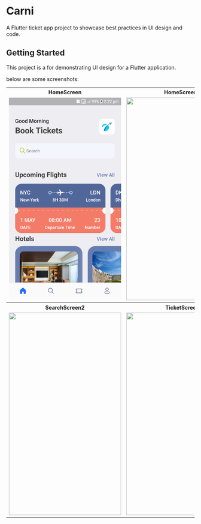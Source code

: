 # Carni

A Flutter ticket app project to showcase best practices in UI design and code.

## Getting Started

This project is a for demonstrating UI design for a Flutter application.

below are some screenshots:

<table>
<tr>
  <th>HomeScreen</th>
  <th>HomeScreen2</th>
  <th>SearchScreen</th>
 </tr>
  <tr>
    <!-- <td><img src="https://user-images.githubusercontent.com/44189905/210066379-26fc0a78-234c-42a6-88f3-4218a65ef80f.png" width="300" height="540"></td> -->
    <td> <img src="./s1[1].png" width="300" height="540"></td>
    <td><img src="https://user-images.githubusercontent.com/44189905/210066636-069cb96b-77d3-4620-9230-9aa42ebf168e.png" width="300" height="540"></td>
    <td><img src="https://user-images.githubusercontent.com/44189905/210066687-ccc5109f-e2fa-4359-8987-1a2e193af2c7.png" width="300" height="540"></td>
  </tr>
  <tr>
    <th>SearchScreen2</th>
      <th>TicketScreen</th>
      <th>ProfileScreen</th>
  </tr>
  <tr>
     <td><img src="https://user-images.githubusercontent.com/44189905/210066728-0763be43-2ed3-41b3-bcec-8b1fc7503bd8.png" width="300" height="540"></td>
     <td><img src="https://user-images.githubusercontent.com/44189905/210066801-6f08b5f4-c9f2-4e72-ae7a-ca66b3eb0de8.png" width="300" height="540"></td>
     <td><img src="https://user-images.githubusercontent.com/44189905/210066877-47b59b03-af73-4bee-9dc1-f1bf6aafb19a.png" width="300" height="540"></td>
  </tr>
</table>



